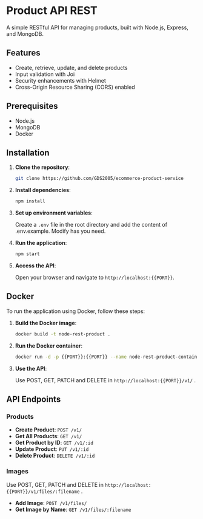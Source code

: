 # Product API REST

A simple RESTful API for managing products, built with Node.js, Express, and MongoDB.

## Features

- Create, retrieve, update, and delete products
- Input validation with Joi
- Security enhancements with Helmet
- Cross-Origin Resource Sharing (CORS) enabled

## Prerequisites

- Node.js
- MongoDB
- Docker

## Installation

1. **Clone the repository**:

    ```bash
    git clone https://github.com/GDS2005/ecommerce-product-service
    ```

2. **Install dependencies**:

    ```bash
    npm install
    ```

3. **Set up environment variables**:

    Create a `.env` file in the root directory and add the content of .env.example. Modify has you need.



4. **Run the application**:

    ```bash
    npm start
    ```

5. **Access the API**:

    Open your browser and navigate to `http://localhost:{{PORT}}`.

## Docker

To run the application using Docker, follow these steps:

1. **Build the Docker image**:

    ```bash
    docker build -t node-rest-product .
    ```

2. **Run the Docker container**:

    ```bash
    docker run -d -p {{PORT}}:{{PORT}} --name node-rest-product-container --env-file .env node-rest-product
    ```

3. **Use the API**:

    Use POST, GET, PATCH and DELETE in `http://localhost:{{PORT}}/v1/` .

## API Endpoints

### Products

- **Create Product**: `POST /v1/`
- **Get All Products**: `GET /v1/`
- **Get Product by ID**: `GET /v1/:id`
- **Update Product**: `PUT /v1/:id`
- **Delete Product**: `DELETE /v1/:id`

### Images

 Use POST, GET, PATCH and DELETE in `http://localhost:{{PORT}}/v1/files/:filename` .

- **Add Image**: `POST /v1/files/`
- **Get Image by Name**: `GET /v1/files/:filename`


